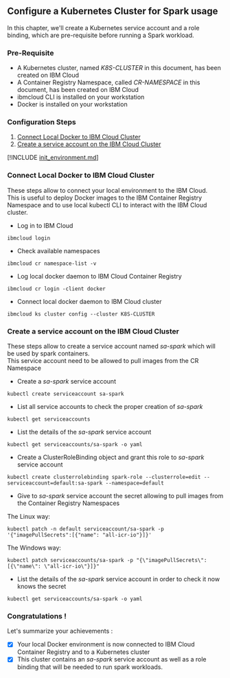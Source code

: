 ## Configure a Kubernetes Cluster for Spark usage
In this chapter, we'll create a Kubernetes service account and a role binding, which are pre-requisite before running a Spark workload.   
   

### Pre-Requisite
* A Kubernetes cluster, named _K8S-CLUSTER_ in this document, has been created on IBM Cloud
* A Container Registry Namespace, called _CR-NAMESPACE_ in this document, has been created on IBM Cloud
* ibmcloud CLI is installed on your workstation
* Docker is installed on your workstation

### Configuration Steps

1. [Connect Local Docker to IBM Cloud Cluster](#connect-local-docker-to-ibm-cloud-cluster)
2. [Create a service account on the IBM Cloud Cluster](#create-a-service-account-on-the-ibm-cloud-cluster)

[!INCLUDE [init_environment.md](../0_includes/init_environment.md)]

### Connect Local Docker to IBM Cloud Cluster
These steps allow to connect your local environment to the IBM Cloud.  
This is useful to deploy Docker images to the IBM Container Registry Namespace and to use local kubectl CLI to interact with the IBM Cloud cluster.

* Log in to IBM Cloud
```
ibmcloud login
```
* Check available namespaces 
```
ibmcloud cr namespace-list -v
```
* Log local docker daemon to IBM Cloud Container Registry
```
ibmcloud cr login -client docker
```
* Connect local docker daemon to IBM Cloud cluster
```
ibmcloud ks cluster config --cluster K8S-CLUSTER
```

### Create a service account on the IBM Cloud Cluster
These steps allow to create a service account named _sa-spark_ which will be used by spark containers.  
This service account need to be allowed to pull images from the CR Namespace

* Create a _sa-spark_ service account 
```
kubectl create serviceaccount sa-spark
```
* List all service accounts to check the proper creation of _sa-spark_
```
kubectl get serviceaccounts
```
* List the details of the _sa-spark_ service account 
```
kubectl get serviceaccounts/sa-spark -o yaml
```
* Create a ClusterRoleBinding object and grant this role to _sa-spark_ service account
```
kubectl create clusterrolebinding spark-role --clusterrole=edit --serviceaccount=default:sa-spark --namespace=default
```
* Give to _sa-spark_ service account the secret allowing to pull images from the Container Registry Namespaces   

The Linux way:
```
kubectl patch -n default serviceaccount/sa-spark -p '{"imagePullSecrets":[{"name": "all-icr-io"}]}'
```
The Windows way:

```
kubectl patch serviceaccounts/sa-spark -p "{\"imagePullSecrets\": [{\"name\": \"all-icr-io\"}]}"
```
* List the details of the _sa-spark_ service account in order to check it now knows the secret
```
kubectl get serviceaccounts/sa-spark -o yaml
``` 

### Congratulations !
Let's summarize your achievements :

- [x] Your local Docker environment is now connected to IBM Cloud Container Registry and to a Kubernetes cluster  
- [x] This cluster contains an  _sa-spark_ service account as well as a role binding that will be needed to run spark workloads.